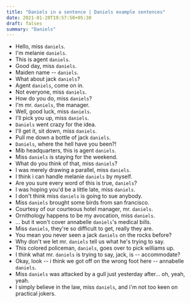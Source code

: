 ```yaml
---
title: "Daniels in a sentence | Daniels example sentences"
date: 2021-01-20T19:57:50+05:30
draft: falses
summary: "Daniels"
---
```

- Hello, miss `daniels`.
- I'm melanie `daniels`.
- This is agent `daniels`.
- Good day, miss `daniels`.
- Maiden name -- `daniels`.
- What about jack `daniels`?
- Agent `daniels`, come on in.
- Not everyone, miss `daniels`.
- How do you do, miss `daniels`?
- I'm mr. `daniels`, the manager.
- Well, good luck, miss `daniels`.
- I'll pick you up, miss `daniels`.
- `Daniels` went crazy for the idea.
- I'll get it, sit down, miss `daniels`.
- Pull me down a bottle of jack `daniels`.
- `Daniels`, where the hell have you been?!
- Mib headquarters, this is agent `daniels`.
- Miss `daniels` is staying for the weekend.
- What do you think of that, miss `daniels`?
- I was merely drawing a parallel, miss `daniels`.
- I think i can handle melanie `daniels` by myself.
- Are you sure every word of this is true, `daniels`?
- I was hoping you'd be a little late, miss `daniels`.
- I don't think miss `daniels` is going to sue anybody.
- Miss `daniels` brought some birds from san francisco.
- Courtesy of our courteous hotel manager, mr. `daniels`.
- Ornithology happens to be my avocation, miss `daniels`.
- ... but it won't cover annabelle `daniels`'s medical bills.
- Miss `daniels`, they're so difficult to get, really they are.
- You mean you never seen a jack `daniels` on the rocks before?
- Why don't we let mr. `daniels` tell us what he's trying to say.
- This colored policeman, `daniels`, goes over to pick williams up.
- I think what mr. `daniels` is trying to say, jack, is -- accommodate?
- Okay, look -- i think we got off on the wrong foot here -- annabelle `daniels`.
- Miss `daniels` was attacked by a gull just yesterday after... oh, yeah, yeah.
- I simply believe in the law, miss `daniels`, and i'm not too keen on practical jokers.
                 
